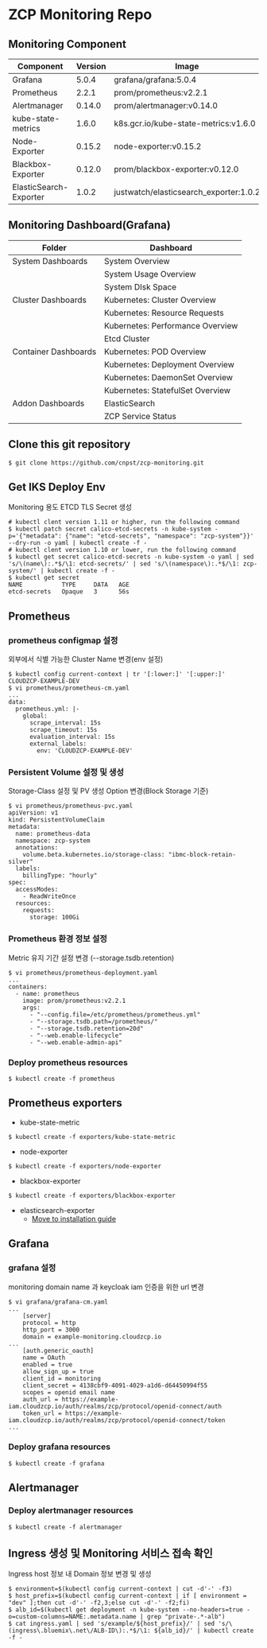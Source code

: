 # ZCP Monitoring Repo

## Monitoring Component 

| Component        | Version           | Image  |
| ------------- |-------------|-----|
|Grafana| 5.0.4 |grafana/grafana:5.0.4
|Prometheus|  2.2.1 |prom/prometheus:v2.2.1
|Alertmanager|  0.14.0  |prom/alertmanager:v0.14.0
|kube-state-metrics| 1.6.0 |k8s.gcr.io/kube-state-metrics:v1.6.0
|Node-Exporter| 0.15.2  |node-exporter:v0.15.2
|Blackbox-Exporter| 0.12.0  |prom/blackbox-exporter:v0.12.0
|ElasticSearch-Exporter| 1.0.2  |justwatch/elasticsearch_exporter:1.0.2

## Monitoring Dashboard(Grafana)

| Folder| Dashboard        | 
|------------- |-------------|
|System Dashboards|System Overview |Worker Node System Metric|
|                 |System Usage Overview|  
|                 |System DIsk Space|  
|Cluster Dashboards|Kubernetes: Cluster Overview |
|                  |Kubernetes: Resource Requests|
|                  |Kubernetes: Performance Overview|
|                  |Etcd Cluster|
|Container Dashboards|Kubernetes: POD Overview|
|                    |Kubernetes: Deployment Overview|
|                    |Kubernetes: DaemonSet Overview|
|                    |Kubernetes: StatefulSet Overview|
|Addon Dashboards|ElasticSearch|
|                |ZCP Service Status|

## Clone this git repository
```
$ git clone https://github.com/cnpst/zcp-monitoring.git
```

## Get IKS Deploy Env 

Monitoring 용도 ETCD TLS Secret 생성
```
# kubectl clent version 1.11 or higher, run the following command
$ kubectl patch secret calico-etcd-secrets -n kube-system -p='{"metadata": {"name": "etcd-secrets", "namespace": "zcp-system"}}' --dry-run -o yaml | kubectl create -f -
# kubectl clent version 1.10 or lower, run the following command
$ kubectl get secret calico-etcd-secrets -n kube-system -o yaml | sed 's/\(name\):.*$/\1: etcd-secrets/' | sed 's/\(namespace\):.*$/\1: zcp-system/' | kubectl create -f -
$ kubectl get secret
NAME           TYPE     DATA   AGE
etcd-secrets   Opaque   3      56s
```

## Prometheus

### prometheus configmap 설정

외부에서 식별 가능한 Cluster Name 변경(env 설정)

```
$ kubectl config current-context | tr '[:lower:]' '[:upper:]'
CLOUDZCP-EXAMPLE-DEV
$ vi prometheus/prometheus-cm.yaml
...
data:
  prometheus.yml: |-
    global:
      scrape_interval: 15s
      scrape_timeout: 15s
      evaluation_interval: 15s
      external_labels:
        env: 'CLOUDZCP-EXAMPLE-DEV'
```

### Persistent Volume 설정 및 생성

Storage-Class 설정 및 PV 생성 Option 변경(Block Storage 기준)
```
$ vi prometheus/prometheus-pvc.yaml
apiVersion: v1
kind: PersistentVolumeClaim
metadata:
  name: prometheus-data
  namespace: zcp-system
  annotations:
    volume.beta.kubernetes.io/storage-class: "ibmc-block-retain-silver"
  labels:
    billingType: "hourly"
spec:
  accessModes:
    - ReadWriteOnce
  resources:
    requests:
      storage: 100Gi
```

### Prometheus 환경 정보 설정

Metric 유지 기간 설정 변경 (--storage.tsdb.retention)
```
$ vi prometheus/prometheus-deployment.yaml
...
containers:
  - name: prometheus
    image: prom/prometheus:v2.2.1
    args:
      - "--config.file=/etc/prometheus/prometheus.yml"
      - "--storage.tsdb.path=/prometheus/"
      - "--storage.tsdb.retention=20d"
      - "--web.enable-lifecycle"
      - "--web.enable-admin-api"
```
### Deploy prometheus resources

```
$ kubectl create -f prometheus
```

## Prometheus exporters
* kube-state-metric
```
$ kubectl create -f exporters/kube-state-metric
```
* node-exporter
```
$ kubectl create -f exporters/node-exporter
```
* blackbox-exporter
```
$ kubectl create -f exporters/blackbox-exporter
```
* elasticsearch-exporter
  * [Move to installation guide](exporters/elasticsearch-exporter/README.md)

## Grafana

### grafana 설정

monitoring domain name 과 keycloak iam 인증을 위한 url 변경
```
$ vi grafana/grafana-cm.yaml
...
    [server]
    protocol = http
    http_port = 3000
    domain = example-monitoring.cloudzcp.io
...
    [auth.generic_oauth]
    name = OAuth
    enabled = true
    allow_sign_up = true
    client_id = monitoring
    client_secret = 4138cbf9-4091-4029-a1d6-d64450994f55
    scopes = openid email name
    auth_url = https://example-iam.cloudzcp.io/auth/realms/zcp/protocol/openid-connect/auth
    token_url = https://example-iam.cloudzcp.io/auth/realms/zcp/protocol/openid-connect/token
...
```

### Deploy grafana resources

```
$ kubectl create -f grafana
```

## Alertmanager

### Deploy alertmanager resources
```
$ kubectl create -f alertmanager
```

## Ingress 생성 및 Monitoring 서비스 접속 확인

Ingress host 정보 내 Domain 정보 변경 및 생성
```
$ environment=$(kubectl config current-context | cut -d'-' -f3)
$ host_prefix=$(kubectl config current-context | if [ environment = "dev" ];then cut -d'-' -f2,3;else cut -d'-' -f2;fi)
$ alb_id=$(kubectl get deployment -n kube-system --no-headers=true -o=custom-columns=NAME:.metadata.name | grep "private-.*-alb")
$ cat ingress.yaml | sed 's/example/${host_prefix}/' | sed 's/\(ingress\.bluemix\.net\/ALB-ID\):.*$/\1: ${alb_id}/' | kubectl create -f -
```
